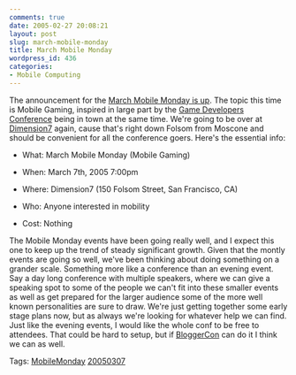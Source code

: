 ```yaml
---
comments: true
date: 2005-02-27 20:08:21
layout: post
slug: march-mobile-monday
title: March Mobile Monday
wordpress_id: 436
categories:
- Mobile Computing
---
```


The announcement for the [March Mobile Monday is up](http://www.mobilemonday.com/2005/02/march-mobile-monday.html). The topic this time is Mobile Gaming, inspired in large part by the [Game Developers Conference](http://www.gdconf.com) being in town at the same time. We're going to be over at [Dimension7](http://www.dimension7.com) again, cause that's right down Folsom from Moscone and should be convenient for all the conference goers.  Here's the essential info:







  * What: March Mobile Monday (Mobile Gaming)


  * When: March 7th, 2005 7:00pm


  * Where: Dimension7 (150 Folsom Street, San Francisco, CA)


  * Who: Anyone interested in mobility


  * Cost: Nothing





The Mobile Monday events have been going really well, and I expect this one to keep up the trend of steady significant growth. Given that the montly events are going so well, we've been thinking about doing something on a grander scale. Something more like a conference than an evening event. Say a day long conference with multiple speakers, where we can give a speaking spot to some of the people we can't fit into these smaller events as well as get prepared for the larger audience some of the more well known personalities are sure to draw. We're just getting together some early stage plans now, but as always we're looking for whatever help we can find. Just like the evening events, I would like the whole conf to be free to attendees. That could be hard to setup, but if [BloggerCon](http://www.bloggercon.com/) can do it I think we can as well.





Tags: [MobileMonday](http://technorati.com/tag/mobilemonday) [20050307](http://technorati.com/tag/20050307)

